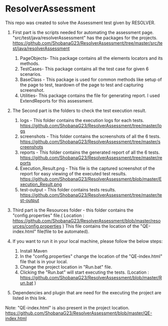 # ResolverAssessment
This repo was created to solve the Assessment test given by RESOLVER.

1) First part is the scripts needed for automating the assessment page.
  "src/test/java/resolverAssessment" has the packages for the projects. https://github.com/ShobanaG23/ResolverAssessment/tree/master/src/test/java/resolverAssessment
   1. PageObjects- This package contains all the elements locators and its methods.
   2. TestCases- This package contains all the test case for given 6 scenarios.
   3. BaseClass - This package is used for common methods like setup of the page to test, teardown of the page to test and capturing screenshot.
   4. Utilities- This package contains the file for generating report. I used ExtendReports for this assessment.

2) The Second part is the folders to check the test execution result.
    1. logs - This folder contains the execution logs for each tests. https://github.com/ShobanaG23/ResolverAssessment/tree/master/logs
    2. screenshots - This folder contains the screenshots of all the 6 tests. https://github.com/ShobanaG23/ResolverAssessment/tree/master/screenshots
    3. reports - This folder contains the generated report of all the 6 tests. https://github.com/ShobanaG23/ResolverAssessment/tree/master/reports
    4. Execution_Result.png - This file is the captured screenshot of the report for easy viewing of the executed test results. https://github.com/ShobanaG23/ResolverAssessment/blob/master/Execution_Result.png
    5. test-output - This folder contains tests results. https://github.com/ShobanaG23/ResolverAssessment/tree/master/test-output

3) Third part is the Resources folder - this folder contains the "config.properties" file.( Location :  https://github.com/ShobanaG23/ResolverAssessment/blob/master/resources/config.properties )
   This file contains the location of the "QE-index.html" file(file to be automated).

4) If you want to run it in your local machine, please follow the below steps:
    1) Install Maven
    2) In the "config.properties" change the location of the "QE-index.html" file that is in your local. 
    3) Change the project location in "Run.bat" file.
    4) Clicking the "Run.bat" will start executing the tests. (Location : https://github.com/ShobanaG23/ResolverAssessment/blob/master/Run.bat )
    
5) Dependencies and plugin that are need for the executing the project are listed in this link. 

Note: "QE-index.html" is also present in the project location. https://github.com/ShobanaG23/ResolverAssessment/blob/master/QE-index.html
